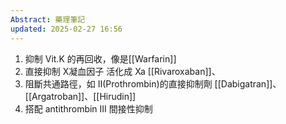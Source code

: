 ```yaml
---
Abstract: 藥理筆記
updated: 2025-02-27 16:56
---
```

1. 抑制 Vit.K 的再回收，像是[[Warfarin]]
2. 直接抑制 X凝血因子 活化成 Xa [[Rivaroxaban]]、
3. 阻斷共通路徑，如 II(Prothrombin)的直接抑制劑 [[Dabigatran]]、[[Argatroban]]、[[Hirudin]]
4. 搭配 antithrombin III 間接性抑制